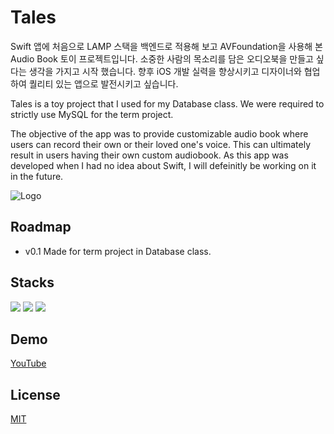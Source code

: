 
# Tales
Swift 앱에 처음으로 LAMP 스택을 백엔드로 적용해 보고 AVFoundation을 사용해 본 Audio Book 토이 프로젝트입니다.
소중한 사람의 목소리를 담은 오디오북을 만들고 싶다는 생각을 가지고 시작 했습니다. 향후 iOS 개발 실력을 향상시키고 디자이너와 협업하여 퀄리티 있는 앱으로 발전시키고 싶습니다.

Tales is a toy project that I used for my Database class. 
We were required to strictly use MySQL for the term project.


The objective of the app was to provide customizable audio book where users can record their own or their loved one's voice. This can ultimately result in users having their own custom audiobook. As this app was developed when I had no idea about Swift, I will defeinitly be working on it in the future.


![Logo](https://firebasestorage.googleapis.com/v0/b/portfolio-f64ed.appspot.com/o/1024.png?alt=media&token=3165e09f-f69f-4926-87b4-974934090026)



## Roadmap

- v0.1 Made for term project in Database class.


## Stacks

[![](https://img.shields.io/badge/Swift-red?style=for-the-badge&logo=swift&logoColor=white)]()
[![](https://img.shields.io/badge/AWS-orange?style=for-the-badge&logo=amazon&logoColor=white)]()
[![](https://img.shields.io/badge/MySQL-blue?style=for-the-badge&logo=mysql&logoColor=white)]()





## Demo









[YouTube](https://youtu.be/6-WHFwoc-aQ)





## License

[MIT](https://choosealicense.com/licenses/mit/)

